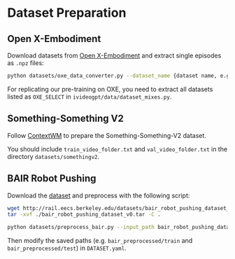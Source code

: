 # Dataset Preparation

## Open X-Embodiment

Download datasets from [Open X-Embodiment](https://robotics-transformer-x.github.io/) and extract single episodes as `.npz` files:

```bash
python datasets/oxe_data_converter.py --dataset_name {dataset name, e.g. bridge} --input_path {path to downloaded OXE} --output_path {path to stored npz}
```

For replicating our pre-training on OXE, you need to extract all datasets listed as `OXE_SELECT` in `ivideogpt/data/dataset_mixes.py`.

## Something-Something V2

Follow [ContextWM](https://github.com/thuml/ContextWM?tab=readme-ov-file#datasets) to prepare the Something-Something-V2 dataset. 

You should include `train_video_folder.txt` and `val_video_folder.txt` in the directory `datasets/somethingv2`.

## BAIR Robot Pushing

Download the [dataset](http://rail.eecs.berkeley.edu/datasets/bair_robot_pushing_dataset_v0.tar) and preprocess with the following script:

```bash
wget http://rail.eecs.berkeley.edu/datasets/bair_robot_pushing_dataset_v0.tar -P .
tar -xvf ./bair_robot_pushing_dataset_v0.tar -C .

python datasets/preprocess_bair.py --input_path bair_robot_pushing_dataset_v0/softmotion30_44k --save_path bair_preprocessed
```

Then modify the saved paths (e.g. `bair_preprocessed/train` and `bair_preprocessed/test`) in `DATASET.yaml`.

<!-- ## RoboNet -->